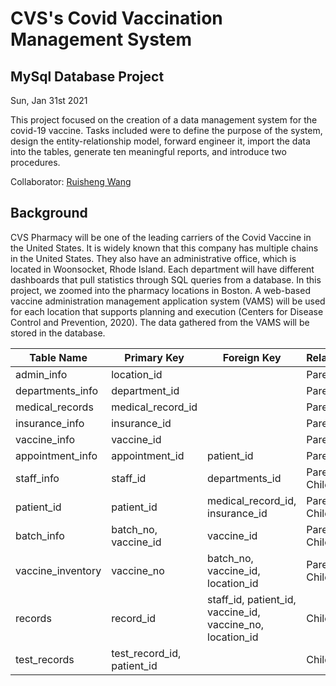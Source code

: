 # CVS's Covid Vaccination Management System
## MySql Database Project

Sun, Jan 31st 2021

This project focused on the creation of a data management system for the covid-19 vaccine. Tasks included were to define the purpose of the system, design the entity-relationship model, forward engineer it, import the data into the tables, generate ten meaningful reports, and introduce two procedures. 

Collaborator: [Ruisheng Wang](https://github.com/rishonwang) 

## Background

CVS Pharmacy will be one of the leading carriers of the Covid Vaccine in the United States. It is widely known that this company has multiple chains in the United States. They also have an administrative office, which is located in Woonsocket, Rhode Island. Each department will have different dashboards that pull statistics through SQL queries from a database. In this project, we zoomed into the pharmacy locations in Boston. A web-based vaccine administration management application system (VAMS) will be used for each location that supports planning and execution (Centers for Disease Control and Prevention, 2020). The data gathered from the VAMS will be stored in the database. 

| Table Name  | Primary Key | Foreign Key | Relationship |
| ------------- | ------------- | ------------- | ------------- |
| admin_info  | location_id	  | | Parent
| departments_info  | department_id | | Parent
| medical_records | medical_record_id | | Parent
| insurance_info | insurance_id | | Parent 
| vaccine_info | vaccine_id | | Parent
| appointment_info | appointment_id	 | patient_id | Parent
| staff_info |staff_id | departments_id | Parent / Child
| patient_id | patient_id | medical_record_id, insurance_id | Parent / Child
| batch_info | batch_no, vaccine_id | vaccine_id | Parent / Child
| vaccine_inventory | vaccine_no | batch_no, vaccine_id, location_id | Parent / Child
| records | record_id | staff_id, patient_id, vaccine_id, vaccine_no, location_id | Child
| test_records | test_record_id, patient_id | | Child


